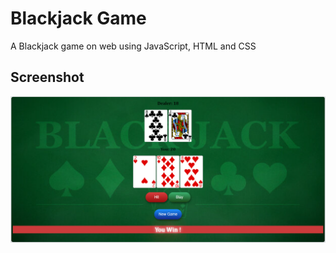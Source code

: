 # Blackjack Game
A Blackjack game on web using JavaScript, HTML and CSS

## Screenshot
![image](https://github.com/chsiang426/BJgame-web/blob/main/images/ScreenShot.png)
